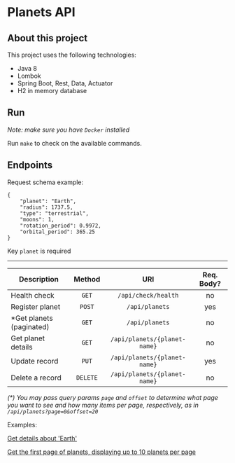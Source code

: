 # Planets API 

## About this project
This project uses the following technologies:
- Java 8
- Lombok
- Spring Boot, Rest, Data, Actuator
- H2 in memory database

## Run
_Note: make sure you have `Docker` installed_

Run `make` to check on the available commands.

## Endpoints

Request schema example:
```
{
    "planet": "Earth",
    "radius": 1737.5,
    "type": "terrestrial",
    "moons": 1,
    "rotation_period": 0.9972,
    "orbital_period": 365.25
}
```
Key `planet` is required

---

| Description   | Method | URI | Req. Body? |
| ------ |:------:| :---:| :---: |
| Health check | `GET` | `/api/check/health` | no |
| Register planet | `POST` | `/api/planets` | yes |
| *Get planets (paginated) | `GET` | `/api/planets` | no |
| Get planet details  | `GET` | `/api/planets/{planet-name}` | no |
| Update record | `PUT` | `/api/planets/{planet-name}` | yes |
| Delete a record | `DELETE` | `/api/planets/{planet-name}` | no |

_(*) You may pass query params `page` and `offset` to determine what page you want to see and how many items per page, respectively, as in `/api/planets?page=0&offset=20`_


Examples:

[Get details about 'Earth'](http://localhost:8080/api/planets/Earth)

[Get the first page of planets, displaying up to 10 planets per page](http://localhost:8080/api/planets?offset=10)
